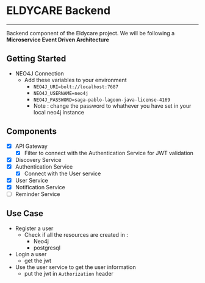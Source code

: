 # ELDYCARE Backend

---

Backend component of the Eldycare project. We will be following a **Microservice Event Driven Architecture**

## Getting Started
- NEO4J Connection
  - Add these variables to your environment
    - `NEO4J_URI=bolt://localhost:7687`
    - `NEO4J_USERNAME=neo4j`
    - `NEO4J_PASSWORD=saga-pablo-lagoon-java-license-4169`
    - Note : change the password to whathever you have set in your local neo4j instance

## Components
- [x] API Gateway
  - [x] Filter to connect with the Authentication Service for JWT validation
- [x] Discovery Service
- [x] Authentication Service
  - [x] Connect with the User service
- [x] User Service
- [x] Notification Service
- [ ] Reminder Service

## Use Case
- Register a user 
  - Check if all the resources are created in : 
    - Neo4j
    - postgresql
- Login a user
  - get the jwt
- Use the user service to get the user information
  - put the jwt in `Authorization` header

